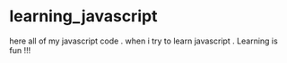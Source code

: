 # learning_javascript
here all of my javascript code . when i try to learn javascript . Learning is fun !!!
